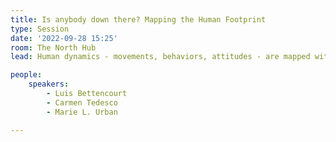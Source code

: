 ```yaml
---
title: Is anybody down there? Mapping the Human Footprint
type: Session
date: '2022-09-28 15:25'
room: The North Hub
lead: Human dynamics - movements, behaviors, attitudes - are mapped with more confidence as data streams converge. Mapping humanity is more possible and more real-time than ever. 

people:
    speakers:
        - Luis Bettencourt
        - Carmen Tedesco
        - Marie L. Urban

---
```

